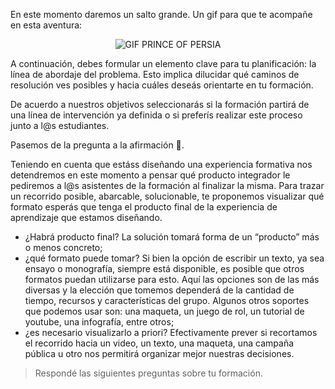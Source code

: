 En este momento daremos un salto grande. Un gif para que te acompañe en esta aventura:

<div align="center">
  <img src="https://media.giphy.com/media/NfzaPhEkofpPW/giphy.gif" alt="GIF PRINCE OF PERSIA" width="auto" height="auto">
</div>

A continuación, debes formular un elemento clave para tu planificación: la línea de abordaje del problema. Esto implica dilucidar qué caminos de resolución ves posibles y hacia cuáles deseás orientarte en tu formación.

De acuerdo a nuestros objetivos seleccionarás si la formación partirá de una línea de intervención ya definida o si preferís realizar este proceso junto a l@s estudiantes.

Pasemos de la pregunta a la afirmación :muscle:.

Teniendo en cuenta que estáss diseñando una experiencia formativa nos detendremos en este momento a pensar qué producto integrador le pediremos a l@s asistentes de la formación al finalizar la misma. Para trazar un recorrido posible, abarcable, solucionable, te proponemos visualizar qué formato esperás que tenga el producto final de la experiencia de aprendizaje que estamos diseñando. 

* ¿Habrá producto final? La solución tomará forma de un “producto” más o menos concreto;
* ¿qué formato puede tomar?  Si bien la opción de escribir un texto, ya sea ensayo o monografía, siempre está disponible, es posible que otros formatos puedan utilizarse para esto. Aquí las opciones son de las más diversas y la elección que tomemos dependerá de la cantidad de tiempo, recursos y características del grupo. Algunos otros soportes que podemos usar son: una maqueta, un juego de rol, un tutorial de youtube, una infografía, entre otros;
* ¿es necesario visualizarlo a priori? Efectivamente prever si recortamos el recorrido hacia un video, un texto, una maqueta, una campaña pública u otro nos permitirá organizar mejor nuestras decisiones.


> Respondé las siguientes preguntas sobre tu formación.
